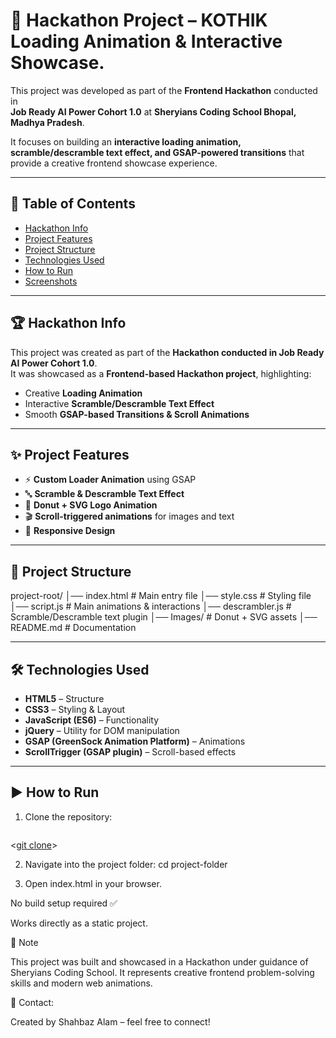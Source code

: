 # 🚀 Hackathon Project – KOTHIK Loading Animation & Interactive Showcase.  

This project was developed as part of the **Frontend Hackathon** conducted in  
**Job Ready AI Power Cohort 1.0** at **Sheryians Coding School Bhopal, Madhya Pradesh**.  

It focuses on building an **interactive loading animation, scramble/descramble text effect, and GSAP-powered transitions** that provide a creative frontend showcase experience.  

---

## 📑 Table of Contents

- [Hackathon Info](#-hackathon-info)  
- [Project Features](#-project-features)  
- [Project Structure](#-project-structure)  
- [Technologies Used](#-technologies-used)  
- [How to Run](#-how-to-run)  
- [Screenshots](#-screenshots)  

---

## 🏆 Hackathon Info

This project was created as part of the **Hackathon conducted in Job Ready AI Power Cohort 1.0**.  
It was showcased as a **Frontend-based Hackathon project**, highlighting:  

- Creative **Loading Animation**  
- Interactive **Scramble/Descramble Text Effect**  
- Smooth **GSAP-based Transitions & Scroll Animations**  

---

## ✨ Project Features

- ⚡ **Custom Loader Animation** using GSAP  
- 🔤 **Scramble & Descramble Text Effect**  
- 🍩 **Donut + SVG Logo Animation**  
- 🎬 **Scroll-triggered animations** for images and text  
- 📱 **Responsive Design**  

---

## 📂 Project Structure 

project-root/
│── index.html # Main entry file
│── style.css # Styling file
│── script.js # Main animations & interactions
│── descrambler.js # Scramble/Descramble text plugin
│── Images/ # Donut + SVG assets
│── README.md # Documentation


---

## 🛠 Technologies Used 

- **HTML5** – Structure  
- **CSS3** – Styling & Layout  
- **JavaScript (ES6)** – Functionality  
- **jQuery** – Utility for DOM manipulation  
- **GSAP (GreenSock Animation Platform)** – Animations  
- **ScrollTrigger (GSAP plugin)** – Scroll-based effects  

---

## ▶ How to Run

1. Clone the repository:  
   ```bash
<[git clone](https://github.com/shahbazal0m/landing-page-animation)>

2. Navigate into the project folder:
cd project-folder

3. Open index.html in your browser.

No build setup required ✅

Works directly as a static project.

📌 Note

This project was built and showcased in a Hackathon under guidance of Sheryians Coding School.
It represents creative frontend problem-solving skills and modern web animations.

📧 Contact:

Created by Shahbaz Alam – feel free to connect!
